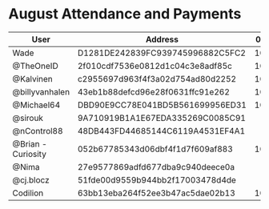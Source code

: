 # August Attendance and Payments 



| User      | Address | 03/08 | 10/08 | 24/08 | 31/08 |
|-----------| -------- | -------- |-------|------|------|
| Wade      | D1281DE242839FC939745996882C5FC2 | 10000 | 10000      | | |
| @TheOneID | 2f010cdf7536e0812d1c04c3e8adf85c | 10000 | 10000 |10000 | |
| @Kalvinen | c2955697d963f4f3a02d754ad80d2252 | 10000 |       | | |
| @billyvanhalen | 43eb1b88defcd96e28f0631ffc91e262	| 10000 |       | | |
| @Michael64 | DBD90E9CC78E041BD5B561699956ED31	| 10000 | 10000 | 10000 | 10000 |
| @sirouk | 9A710919B1A1E67EDA335269C0085C91 |  | 10000 | | |
| @nControl88 | 48DB443FD44685144C6119A4531EF4A1	|  |  | 10000 | |
| @Brian -Curiosity | 052b67785343d06dbf4f1d7f609af883 | 10000 | | 10000 | |
| @Nima | 27e9577869adfd677dba9c940deece0a	|  |  | 10000 | |
| @cj.blocz | 51fde00d9559b944bb2f17003478d4de  |  |  | | |
| Codilion | 63bb13eba264f52ee3b47ac5dae02b13 | 10000 | 10000 | 10000 | 10000
